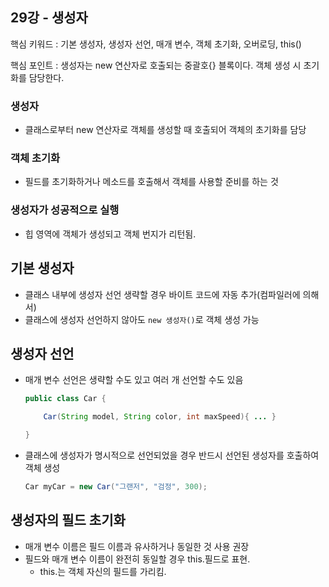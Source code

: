 ## 29강 - 생성자

핵심 키워드 : 기본 생성자, 생성자 선언, 매개 변수, 객체 초기화, 오버로딩, this()

핵심 포인트 : 생성자는 new 연산자로 호출되는 중괄호{} 블록이다. 객체 생성 시 초기화를 담당한다.

### 생성자

- 클래스로부터 new 연산자로 객체를 생성할 때 호출되어 객체의 초기화를 담당

### 객체 초기화

- 필드를 초기화하거나 메소드를 호출해서 객체를 사용할 준비를 하는 것

### 생성자가 성공적으로 실행

- 힙 영역에 객체가 생성되고 객체 번지가 리턴됨.

## 기본 생성자

- 클래스 내부에 생성자 선언 생략할 경우 바이트 코드에 자동 추가(컴파일러에 의해서)
- 클래스에 생성자 선언하지 않아도 `new 생성자()`로 객체 생성 가능

## 생성자 선언

- 매개 변수 선언은 생략할 수도 있고 여러 개 선언할 수도 있음
    
    ```java
    public class Car {
    
    	Car(String model, String color, int maxSpeed){ ... }
    
    }
    ```
    
- 클래스에 생성자가 명시적으로 선언되었을 경우 반드시 선언된 생성자를 호출하여 객체 생성
    
    ```java
    Car myCar = new Car("그랜저", "검정", 300);
    ```
    

## 생성자의 필드 초기화

- 매개 변수 이름은 필드 이름과 유사하거나 동일한 것 사용 권장
- 필드와 매개 변수 이름이 완전히 동일할 경우 this.필드로 표현.
    - this.는 객체 자신의 필드를  가리킴.